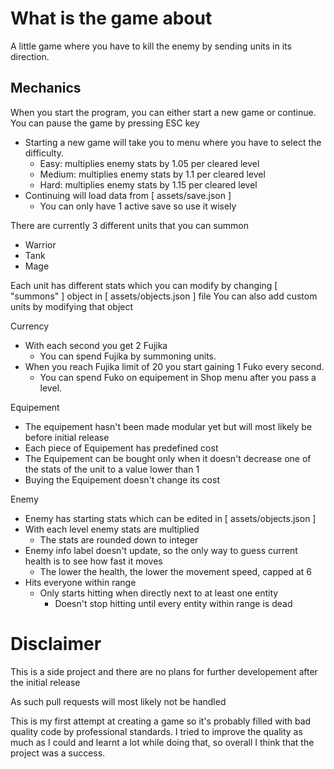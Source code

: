 # What is the game about
A little game where you have to kill the enemy by sending units in its direction.

## Mechanics
When you start the program, you can either start a new game or continue.
You can pause the game by pressing ESC key

- Starting a new game will take you to menu where you have to select the difficulty.
  - Easy: multiplies enemy stats by 1.05 per cleared level
  - Medium: multiplies enemy stats by 1.1 per cleared level
  - Hard: multiplies enemy stats by 1.15 per cleared level
- Continuing will load data from [ assets/save.json ]
  - You can only have 1 active save so use it wisely

There are currently 3 different units that you can summon
- Warrior
- Tank
- Mage

Each unit has different stats which you can modify by changing [ "summons" ] object in [ assets/objects.json ] file
You can also add custom units by modifying that object

Currency
- With each second you get 2 Fujika 
  - You can spend Fujika by summoning units.
- When you reach Fujika limit of 20 you start gaining 1 Fuko every second.
  - You can spend Fuko on equipement in Shop menu after you pass a level.
  
Equipement
- The equipement hasn't been made modular yet but will most likely be before initial release
- Each piece of Equipement has predefined cost
- The Equipement can be bought only when it doesn't decrease one of the stats of the unit to a value lower than 1
- Buying the Equipement doesn't change its cost

Enemy
- Enemy has starting stats which can be edited in [ assets/objects.json ]
- With each level enemy stats are multiplied 
  - The stats are rounded down to integer
- Enemy info label doesn't update, so the only way to guess current health is to see how fast it moves
  - The lower the health, the lower the movement speed, capped at 6
- Hits everyone within range
  - Only starts hitting when directly next to at least one entity
    - Doesn't stop hitting until every entity within range is dead

# Disclaimer
This is a side project and there are no plans for further developement after the initial release

As such pull requests will most likely not be handled

This is my first attempt at creating a game so it's probably filled with bad quality code by professional standards.
I tried to improve the quality as much as I could and learnt a lot while doing that,
so overall I think that the project was a success.
